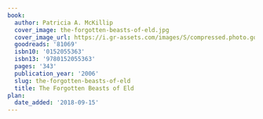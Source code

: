 ```yaml
---
book:
  author: Patricia A. McKillip
  cover_image: the-forgotten-beasts-of-eld.jpg
  cover_image_url: https://i.gr-assets.com/images/S/compressed.photo.goodreads.com/books/1391203484l/81069._SX98_.jpg
  goodreads: '81069'
  isbn10: '0152055363'
  isbn13: '9780152055363'
  pages: '343'
  publication_year: '2006'
  slug: the-forgotten-beasts-of-eld
  title: The Forgotten Beasts of Eld
plan:
  date_added: '2018-09-15'
---
```

